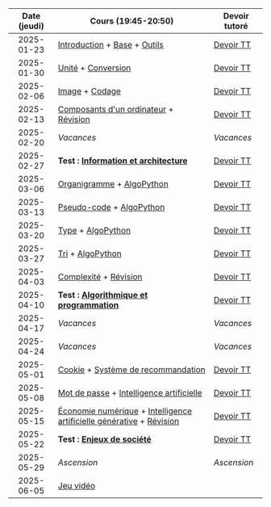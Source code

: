 | Date (jeudi) | Cours (19:45-20:50)                                                                                                                              | Devoir tutoré                  |
| :----------: | ------------------------------------------------------------------------------------------------------------------------------------------------ | ------------------------------ |
|  2025-01-23  | [Introduction](/docs/1mb/intro) + [Base](/docs/1mb/info/base) + [Outils](/docs/1mb/info/outils)                                                  | [Devoir TT](/docs/1mb/info/tt) |
|  2025-01-30  | [Unité](/docs/1mb/info/unite) + [Conversion](/docs/1mb/info/conversion)                                                                          | [Devoir TT](/docs/1mb/info/tt) |
|  2025-02-06  | [Image](/docs/1mb/info/image) + [Codage](/docs/1mb/info/codage)                                                                                  | [Devoir TT](/docs/1mb/info/tt) |
|  2025-02-13  | [Composants d'un ordinateur](/docs/1mb/info/composant) + [Révision](/docs/1mb/info/revision)                                                     | [Devoir TT](/docs/1mb/info/tt) |
|  2025-02-20  | _Vacances_                                                                                                                                       | _Vacances_                     |
|  2025-02-27  | **Test : [Information et architecture](/docs/1mb/info)**                                                                                         | [Devoir TT](/docs/1mb/info/tt) |
|  2025-03-06  | [Organigramme](/docs/1mb/algo/organigramme) + [AlgoPython](/docs/1mb/algo/algopython)                                                            | [Devoir TT](/docs/1mb/algo/tt) |
|  2025-03-13  | [Pseudo-code](/docs/1mb/algo/pseudocode) + [AlgoPython](/docs/1mb/algo/algopython)                                                               | [Devoir TT](/docs/1mb/algo/tt) |
|  2025-03-20  | [Type](/docs/1mb/algo/type) + [AlgoPython](/docs/1mb/algo/algopython)                                                                            | [Devoir TT](/docs/1mb/algo/tt) |
|  2025-03-27  | [Tri](/docs/1mb/algo/tri) + [AlgoPython](/docs/1mb/algo/algopython)                                                                              | [Devoir TT](/docs/1mb/algo/tt) |
|  2025-04-03  | [Complexité](/docs/1mb/algo/complexite) + [Révision](/docs/1mb/algo/revision)                                                                    | [Devoir TT](/docs/1mb/algo/tt) |
|  2025-04-10  | **Test : [Algorithmique et programmation](/docs/1mb/algo)**                                                                                      | [Devoir TT](/docs/1mb/algo/tt) |
|  2025-04-17  | _Vacances_                                                                                                                                       | _Vacances_                     |
|  2025-04-24  | _Vacances_                                                                                                                                       | _Vacances_                     |
|  2025-05-01  | [Cookie](/docs/1mb/enje/cookie) + [Système de recommandation](/docs/1mb/enje/recommandation)                                                     | [Devoir TT](/docs/1mb/enje/tt) |
|  2025-05-08  | [Mot de passe](/docs/1mb/enje/mot-de-passe) + [Intelligence artificielle](/docs/1mb/enje/ia)                                                     | [Devoir TT](/docs/1mb/enje/tt) |
|  2025-05-15  | [Économie numérique](/docs/1mb/enje/economie) + [Intelligence artificielle générative](/docs/1mb/enje/iag) + [Révision](/docs/1mb/enje/revision) | [Devoir TT](/docs/1mb/enje/tt) |
|  2025-05-22  | **Test : [Enjeux de société](/docs/1mb/enje)**                                                                                                   | [Devoir TT](/docs/1mb/enje/tt) |
|  2025-05-29  | _Ascension_                                                                                                                                      | _Ascension_                    |
|  2025-06-05  | [Jeu vidéo](/docs/1mb/enje/jeu-video)                                                                                                            |                                |
